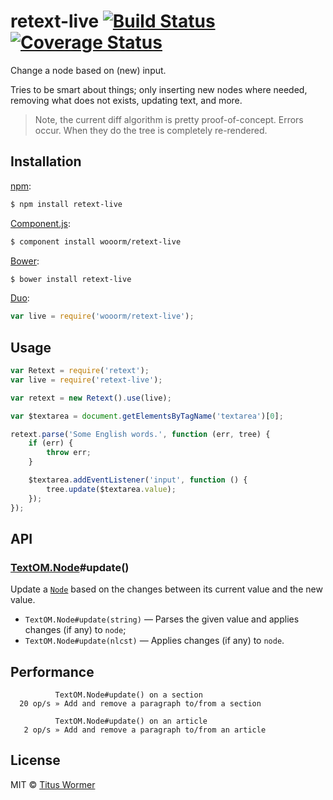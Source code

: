 # retext-live [![Build Status](https://img.shields.io/travis/wooorm/retext-live.svg?style=flat)](https://travis-ci.org/wooorm/retext-live) [![Coverage Status](https://img.shields.io/coveralls/wooorm/retext-live.svg?style=flat)](https://coveralls.io/r/wooorm/retext-live?branch=master)

Change a node based on (new) input.

Tries to be smart about things; only inserting new nodes where needed, removing what does not exists, updating text, and more.

> Note, the current diff algorithm is pretty proof-of-concept. Errors occur. When they do the tree is completely re-rendered.

## Installation

[npm](https://docs.npmjs.com/cli/install):

```bash
$ npm install retext-live
```

[Component.js](https://github.com/componentjs/component):

```bash
$ component install wooorm/retext-live
```

[Bower](http://bower.io/#install-packages):

```bash
$ bower install retext-live
```

[Duo](http://duojs.org/#getting-started):

```javascript
var live = require('wooorm/retext-live');
```

## Usage

```javascript
var Retext = require('retext');
var live = require('retext-live');

var retext = new Retext().use(live);

var $textarea = document.getElementsByTagName('textarea')[0];

retext.parse('Some English words.', function (err, tree) {
    if (err) {
        throw err;
    }

    $textarea.addEventListener('input', function () {
        tree.update($textarea.value);
    });
});
```

## API

### [TextOM.Node](https://github.com/wooorm/textom#textomnode-nlcstnode)#update()

Update a [`Node`](https://github.com/wooorm/textom#textomnode-nlcstnode) based on the changes between its current value and the new value.

- `TextOM.Node#update(string)` — Parses the given value and applies changes (if any) to `node`;
- `TextOM.Node#update(nlcst)` — Applies changes (if any) to `node`.

## Performance

```text
          TextOM.Node#update() on a section
  20 op/s » Add and remove a paragraph to/from a section

          TextOM.Node#update() on an article
   2 op/s » Add and remove a paragraph to/from an article
```

## License

MIT © [Titus Wormer](http://wooorm.com)
